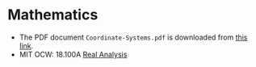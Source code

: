 # Mathematics

- The PDF document `Coordinate-Systems.pdf` is downloaded from [this link](https://people.cs.clemson.edu/~dhouse/courses/401/notes/coord-systems.pdf).
- MIT OCW: 18.100A [Real Analysis](https://ocw.mit.edu/courses/18-100a-real-analysis-fall-2020/)
